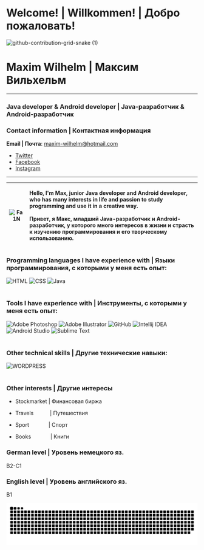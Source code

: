 # Welcome! | Willkommen! | Добро пожаловать! 
![github-contribution-grid-snake (1)](https://user-images.githubusercontent.com/69854595/201497399-2e0a2af5-9a88-4297-96df-d6dea0d89153.gif)

# Maxim Wilhelm | Максим Вильхельм

***
### Java developer & Android developer | Java-разработчик & Android-разработчик


### **Contact information | Контактная информация**
**Email | Почта**: maxim-wilhelm@hotmail.com
* <a href="https://twitter.com/maxisssrude/">Twitter</a>
* <a href="https://www.facebook.com/maxisssrude">Facebook</a>
* <a href="https://www.instagram.com/maxisss.ru.de/">Instagram</a>


  
***

![Fa1N](https://user-images.githubusercontent.com/69854595/201501421-ef01f5b9-fe99-452e-957f-afad366122ab.jpg) | <p align="left"> Hello, I'm Max, junior Java developer and Android developer, who has many interests in life and passion to study programming and use it in a creative way. <br> <br> Привет, я Макс, младший Java-разработчик и Android-разработчик, у которого много интересов в жизни и страсть к изучению программирования и его творческому использованию.</p>
 ------------ | -------------

### Programming languages I have experience with | Языки программирования, с которыми у меня есть опыт:
<div >
<img src="https://user-images.githubusercontent.com/69854595/201545725-d6c33f98-572a-4323-a7aa-9bbfdd06e9a2.jpg" alt="HTML" height="95">
<img src="https://user-images.githubusercontent.com/69854595/201545753-6a66aed1-da44-4b17-913a-24d27de21b8a.jpg" alt="CSS" height="95">
<img src="https://user-images.githubusercontent.com/69854595/201545779-b541ef35-9c2a-4db6-920e-2409f8e6c3ce.jpg" alt="Java" height="95">
</div>
<br>

### Tools I have experience with | Инструменты, с которыми у меня есть опыт:
<div>
<img src="https://user-images.githubusercontent.com/69854595/201545846-c32aa67b-7598-4a11-8b20-0f9ee84ac605.jpg" alt="Adobe Photoshop" height="140">
<img src="https://user-images.githubusercontent.com/69854595/201545888-b95d7db5-30cb-4560-8670-65d9816064b3.jpg" alt="Adobe Illustrator" height="140">
<img src="https://user-images.githubusercontent.com/69854595/201545925-120ff694-5eb4-482d-8cc1-5971a31b5169.jpg" alt="GitHub" height="140">
<img src="https://user-images.githubusercontent.com/69854595/201545985-1b3d76a9-94d9-4568-9009-6a7f94267d05.jpg" alt="Intellij IDEA" height="140">
<img src="https://user-images.githubusercontent.com/69854595/201546035-bcc074c1-92a6-4cdb-9b24-690597aa815a.jpg" alt="Android Studio" height="140">
<img src="https://user-images.githubusercontent.com/69854595/201546067-f5e540f1-5730-4f86-8998-eebf59d3c028.jpg" alt="Sublime Text" height="140">
</div>
<br>

### Other technical skills | Другие технические навыки:
<div> 
<img src="https://user-images.githubusercontent.com/69854595/201546098-0810407d-d9cb-444e-9c93-5558f439073f.jpg" alt="WORDPRESS" height="95">   
</div>
<br>

### Other interests | Другие интересы
* Stockmarket | Финансовая биржа

* Travels &nbsp; &nbsp; &nbsp; &nbsp; &nbsp; | Путешествия

* Sport &nbsp; &nbsp; &nbsp; &nbsp; &nbsp; &nbsp; | Спорт

* Books &nbsp; &nbsp; &nbsp; &nbsp; &nbsp; &nbsp; | Книги 

### German level | Уровень немецкого яз.
B2-C1

### English level | Уровень английского яз.
B1

![](https://github.com/Platane/snk/raw/output/github-contribution-grid-snake.svg)
